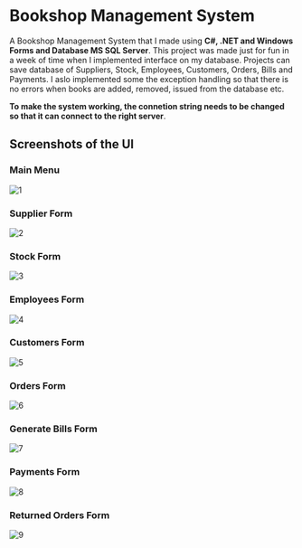 # Bookshop Management System
A Bookshop Management System that I made using **C#, .NET and Windows Forms and Database MS SQL Server**. This project was made just for fun in a week of time when I implemented interface on my database. Projects can save database of Suppliers, Stock, Employees, Customers, Orders, Bills and Payments. I aslo implemented some the exception handling so that there is no errors when books are added, removed, issued from the database etc.

**To make the system working, the connetion string needs to be changed so that it can connect to the right server**.

## Screenshots of the UI

### Main Menu
![1](https://user-images.githubusercontent.com/19569802/193592688-5b93abc7-c324-4380-8492-d856edbafcd8.jpg)

### Supplier Form
![2](https://user-images.githubusercontent.com/19569802/193595265-fbf664fd-ad2c-4f7b-82e5-f483bed3249d.jpg)

### Stock Form
![3](https://user-images.githubusercontent.com/19569802/193595305-d584e697-552d-4080-a0e0-0b4349a001bf.jpg)

### Employees Form
![4](https://user-images.githubusercontent.com/19569802/193595323-e618c8aa-6244-4aff-a8d6-ba1c1e8247c0.jpg)

### Customers Form 
![5](https://user-images.githubusercontent.com/19569802/193595338-f6247438-bd93-43d9-9aaa-6c71b6573740.jpg)

### Orders Form
![6](https://user-images.githubusercontent.com/19569802/193595357-bd763801-c963-4b49-8fd6-6292921bee17.jpg)

### Generate Bills Form
![7](https://user-images.githubusercontent.com/19569802/193595416-7c155c67-086e-4f97-a63c-e8fbca759b1e.jpg)

### Payments Form
![8](https://user-images.githubusercontent.com/19569802/193595442-23b17421-fa75-4323-bb40-3bed2607b9aa.jpg)

### Returned Orders Form
![9](https://user-images.githubusercontent.com/19569802/193595478-bd23420b-bc6f-4790-bc75-70f5a0fb08d6.jpg)

